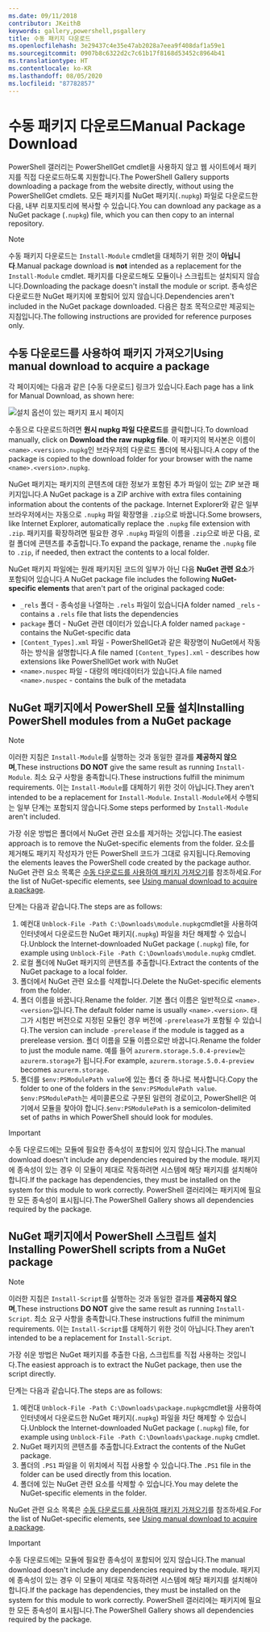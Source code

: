 ```yaml
---
ms.date: 09/11/2018
contributor: JKeithB
keywords: gallery,powershell,psgallery
title: 수동 패키지 다운로드
ms.openlocfilehash: 3e29437c4e35e47ab2028a7eea9f408daf1a59e1
ms.sourcegitcommit: 0907b8c6322d2c7c61b17f8168d53452c8964b41
ms.translationtype: HT
ms.contentlocale: ko-KR
ms.lasthandoff: 08/05/2020
ms.locfileid: "87782857"
---
```

# <a name="manual-package-download"></a><span data-ttu-id="2d102-103">수동 패키지 다운로드</span><span class="sxs-lookup"><span data-stu-id="2d102-103">Manual Package Download</span></span>

<span data-ttu-id="2d102-104">PowerShell 갤러리는 PowerShellGet cmdlet을 사용하지 않고 웹 사이트에서 패키지를 직접 다운로드하도록 지원합니다.</span><span class="sxs-lookup"><span data-stu-id="2d102-104">The PowerShell Gallery supports downloading a package from the website directly, without using the PowerShellGet cmdlets.</span></span> <span data-ttu-id="2d102-105">모든 패키지를 NuGet 패키지(`.nupkg`) 파일로 다운로드한 다음, 내부 리포지토리에 복사할 수 있습니다.</span><span class="sxs-lookup"><span data-stu-id="2d102-105">You can download any package as a NuGet package (`.nupkg`) file, which you can then copy to an internal repository.</span></span>

> [!NOTE]
> <span data-ttu-id="2d102-106">수동 패키지 다운로드는 `Install-Module` cmdlet을 대체하기 위한 것이 **아닙니다**.</span><span class="sxs-lookup"><span data-stu-id="2d102-106">Manual package download is **not** intended as a replacement for the `Install-Module` cmdlet.</span></span>
> <span data-ttu-id="2d102-107">패키지를 다운로드해도 모듈이나 스크립트는 설치되지 않습니다.</span><span class="sxs-lookup"><span data-stu-id="2d102-107">Downloading the package doesn't install the module or script.</span></span> <span data-ttu-id="2d102-108">종속성은 다운로드한 NuGet 패키지에 포함되어 있지 않습니다.</span><span class="sxs-lookup"><span data-stu-id="2d102-108">Dependencies aren't included in the NuGet package downloaded.</span></span> <span data-ttu-id="2d102-109">다음은 참조 목적으로만 제공되는 지침입니다.</span><span class="sxs-lookup"><span data-stu-id="2d102-109">The following instructions are provided for reference purposes only.</span></span>

## <a name="using-manual-download-to-acquire-a-package"></a><span data-ttu-id="2d102-110">수동 다운로드를 사용하여 패키지 가져오기</span><span class="sxs-lookup"><span data-stu-id="2d102-110">Using manual download to acquire a package</span></span>

<span data-ttu-id="2d102-111">각 페이지에는 다음과 같은 [수동 다운로드] 링크가 있습니다.</span><span class="sxs-lookup"><span data-stu-id="2d102-111">Each page has a link for Manual Download, as shown here:</span></span>

![설치 옵션이 있는 패키지 표시 페이지](media/manual-download/packagedisplaypagewithpseditions.png)

<span data-ttu-id="2d102-113">수동으로 다운로드하려면 **원시 nupkg 파일 다운로드**를 클릭합니다.</span><span class="sxs-lookup"><span data-stu-id="2d102-113">To download manually, click on **Download the raw nupkg file**.</span></span> <span data-ttu-id="2d102-114">이 패키지의 복사본은 이름이 `<name>.<version>.nupkg`인 브라우저의 다운로드 폴더에 복사됩니다.</span><span class="sxs-lookup"><span data-stu-id="2d102-114">A copy of the package is copied to the download folder for your browser with the name `<name>.<version>.nupkg`.</span></span>

<span data-ttu-id="2d102-115">NuGet 패키지는 패키지의 콘텐츠에 대한 정보가 포함된 추가 파일이 있는 ZIP 보관 패키지입니다.</span><span class="sxs-lookup"><span data-stu-id="2d102-115">A NuGet package is a ZIP archive with extra files containing information about the contents of the package.</span></span> <span data-ttu-id="2d102-116">Internet Explorer와 같은 일부 브라우저에서는 자동으로 `.nupkg` 파일 확장명을 `.zip`으로 바꿉니다.</span><span class="sxs-lookup"><span data-stu-id="2d102-116">Some browsers, like Internet Explorer, automatically replace the `.nupkg` file extension with `.zip`.</span></span> <span data-ttu-id="2d102-117">패키지를 확장하려면 필요한 경우 `.nupkg` 파일의 이름을 `.zip`으로 바꾼 다음, 로컬 폴더에 콘텐츠를 추출합니다.</span><span class="sxs-lookup"><span data-stu-id="2d102-117">To expand the package, rename the `.nupkg` file to `.zip`, if needed, then extract the contents to a local folder.</span></span>

<span data-ttu-id="2d102-118">NuGet 패키지 파일에는 원래 패키지된 코드의 일부가 아닌 다음 **NuGet 관련 요소**가 포함되어 있습니다.</span><span class="sxs-lookup"><span data-stu-id="2d102-118">A NuGet package file includes the following **NuGet-specific elements** that aren't part of the original packaged code:</span></span>

- <span data-ttu-id="2d102-119">`_rels` 폴더 - 종속성을 나열하는 `.rels` 파일이 있습니다</span><span class="sxs-lookup"><span data-stu-id="2d102-119">A folder named `_rels` - contains a `.rels` file that lists the dependencies</span></span>
- <span data-ttu-id="2d102-120">`package` 폴더 - NuGet 관련 데이터가 있습니다.</span><span class="sxs-lookup"><span data-stu-id="2d102-120">A folder named `package` - contains the NuGet-specific data</span></span>
- <span data-ttu-id="2d102-121">`[Content_Types].xml` 파일 - PowerShellGet과 같은 확장명이 NuGet에서 작동하는 방식을 설명합니다.</span><span class="sxs-lookup"><span data-stu-id="2d102-121">A file named `[Content_Types].xml` - describes how extensions like PowerShellGet work with NuGet</span></span>
- <span data-ttu-id="2d102-122">`<name>.nuspec` 파일 - 대량의 메타데이터가 있습니다.</span><span class="sxs-lookup"><span data-stu-id="2d102-122">A file named `<name>.nuspec` - contains the bulk of the metadata</span></span>

## <a name="installing-powershell-modules-from-a-nuget-package"></a><span data-ttu-id="2d102-123">NuGet 패키지에서 PowerShell 모듈 설치</span><span class="sxs-lookup"><span data-stu-id="2d102-123">Installing PowerShell modules from a NuGet package</span></span>

> [!NOTE]
> <span data-ttu-id="2d102-124">이러한 지침은 `Install-Module`를 실행하는 것과 동일한 결과를 **제공하지 않으며**,</span><span class="sxs-lookup"><span data-stu-id="2d102-124">These instructions **DO NOT** give the same result as running `Install-Module`.</span></span> <span data-ttu-id="2d102-125">최소 요구 사항을 충족합니다.</span><span class="sxs-lookup"><span data-stu-id="2d102-125">These instructions fulfill the minimum requirements.</span></span> <span data-ttu-id="2d102-126">이는 `Install-Module`를 대체하기 위한 것이 아닙니다.</span><span class="sxs-lookup"><span data-stu-id="2d102-126">They aren't intended to be a replacement for `Install-Module`.</span></span>
> <span data-ttu-id="2d102-127">`Install-Module`에서 수행되는 일부 단계는 포함되지 않습니다.</span><span class="sxs-lookup"><span data-stu-id="2d102-127">Some steps performed by `Install-Module` aren't included.</span></span>

<span data-ttu-id="2d102-128">가장 쉬운 방법은 폴더에서 NuGet 관련 요소를 제거하는 것입니다.</span><span class="sxs-lookup"><span data-stu-id="2d102-128">The easiest approach is to remove the NuGet-specific elements from the folder.</span></span> <span data-ttu-id="2d102-129">요소를 제거해도 패키지 작성자가 만든 PowerShell 코드가 그대로 유지됩니다.</span><span class="sxs-lookup"><span data-stu-id="2d102-129">Removing the elements leaves the PowerShell code created by the package author.</span></span>
<span data-ttu-id="2d102-130">NuGet 관련 요소 목록은 [수동 다운로드를 사용하여 패키지 가져오기](#using-manual-download-to-acquire-a-package)를 참조하세요.</span><span class="sxs-lookup"><span data-stu-id="2d102-130">For the list of NuGet-specific elements, see [Using manual download to acquire a package](#using-manual-download-to-acquire-a-package).</span></span>

<span data-ttu-id="2d102-131">단계는 다음과 같습니다.</span><span class="sxs-lookup"><span data-stu-id="2d102-131">The steps are as follows:</span></span>

1. <span data-ttu-id="2d102-132">예컨대 `Unblock-File -Path C:\Downloads\module.nupkg`cmdlet을 사용하여 인터넷에서 다운로드한 NuGet 패키지(`.nupkg`) 파일을 차단 해제할 수 있습니다.</span><span class="sxs-lookup"><span data-stu-id="2d102-132">Unblock the Internet-downloaded NuGet package (`.nupkg`) file, for example using `Unblock-File -Path C:\Downloads\module.nupkg` cmdlet.</span></span>
2. <span data-ttu-id="2d102-133">로컬 폴더에 NuGet 패키지의 콘텐츠를 추출합니다.</span><span class="sxs-lookup"><span data-stu-id="2d102-133">Extract the contents of the NuGet package to a local folder.</span></span>
2. <span data-ttu-id="2d102-134">폴더에서 NuGet 관련 요소를 삭제합니다.</span><span class="sxs-lookup"><span data-stu-id="2d102-134">Delete the NuGet-specific elements from the folder.</span></span>
3. <span data-ttu-id="2d102-135">폴더 이름을 바꿉니다.</span><span class="sxs-lookup"><span data-stu-id="2d102-135">Rename the folder.</span></span> <span data-ttu-id="2d102-136">기본 폴더 이름은 일반적으로 `<name>.<version>`입니다.</span><span class="sxs-lookup"><span data-stu-id="2d102-136">The default folder name is usually `<name>.<version>`.</span></span> <span data-ttu-id="2d102-137">태그가 시험판 버전으로 지정된 모듈인 경우 버전에 `-prerelease`가 포함될 수 있습니다.</span><span class="sxs-lookup"><span data-stu-id="2d102-137">The version can include `-prerelease` if the module is tagged as a prerelease version.</span></span> <span data-ttu-id="2d102-138">폴더 이름을 모듈 이름으로만 바꿉니다.</span><span class="sxs-lookup"><span data-stu-id="2d102-138">Rename the folder to just the module name.</span></span> <span data-ttu-id="2d102-139">예를 들어 `azurerm.storage.5.0.4-preview`는 `azurerm.storage`가 됩니다.</span><span class="sxs-lookup"><span data-stu-id="2d102-139">For example, `azurerm.storage.5.0.4-preview` becomes `azurerm.storage`.</span></span>
4. <span data-ttu-id="2d102-140">폴더를 `$env:PSModulePath value`에 있는 폴더 중 하나로 복사합니다.</span><span class="sxs-lookup"><span data-stu-id="2d102-140">Copy the folder to one of the folders in the `$env:PSModulePath value`.</span></span> <span data-ttu-id="2d102-141">`$env:PSModulePath`는 세미콜론으로 구분된 일련의 경로이고, PowerShell은 여기에서 모듈을 찾아야 합니다.</span><span class="sxs-lookup"><span data-stu-id="2d102-141">`$env:PSModulePath` is a semicolon-delimited set of paths in which PowerShell should look for modules.</span></span>

> [!IMPORTANT]
> <span data-ttu-id="2d102-142">수동 다운로드에는 모듈에 필요한 종속성이 포함되어 있지 않습니다.</span><span class="sxs-lookup"><span data-stu-id="2d102-142">The manual download doesn't include any dependencies required by the module.</span></span> <span data-ttu-id="2d102-143">패키지에 종속성이 있는 경우 이 모듈이 제대로 작동하려면 시스템에 해당 패키지를 설치해야 합니다.</span><span class="sxs-lookup"><span data-stu-id="2d102-143">If the package has dependencies, they must be installed on the system for this module to work correctly.</span></span> <span data-ttu-id="2d102-144">PowerShell 갤러리에는 패키지에 필요한 모든 종속성이 표시됩니다.</span><span class="sxs-lookup"><span data-stu-id="2d102-144">The PowerShell Gallery shows all dependencies required by the package.</span></span>

## <a name="installing-powershell-scripts-from-a-nuget-package"></a><span data-ttu-id="2d102-145">NuGet 패키지에서 PowerShell 스크립트 설치</span><span class="sxs-lookup"><span data-stu-id="2d102-145">Installing PowerShell scripts from a NuGet package</span></span>

> [!NOTE]
> <span data-ttu-id="2d102-146">이러한 지침은 `Install-Script`를 실행하는 것과 동일한 결과를 **제공하지 않으며**,</span><span class="sxs-lookup"><span data-stu-id="2d102-146">These instructions **DO NOT** give the same result as running `Install-Script`.</span></span> <span data-ttu-id="2d102-147">최소 요구 사항을 충족합니다.</span><span class="sxs-lookup"><span data-stu-id="2d102-147">These instructions fulfill the minimum requirements.</span></span> <span data-ttu-id="2d102-148">이는 `Install-Script`를 대체하기 위한 것이 아닙니다.</span><span class="sxs-lookup"><span data-stu-id="2d102-148">They aren't intended to be a replacement for `Install-Script`.</span></span>

<span data-ttu-id="2d102-149">가장 쉬운 방법은 NuGet 패키지를 추출한 다음, 스크립트를 직접 사용하는 것입니다.</span><span class="sxs-lookup"><span data-stu-id="2d102-149">The easiest approach is to extract the NuGet package, then use the script directly.</span></span>

<span data-ttu-id="2d102-150">단계는 다음과 같습니다.</span><span class="sxs-lookup"><span data-stu-id="2d102-150">The steps are as follows:</span></span>

1. <span data-ttu-id="2d102-151">예컨대 `Unblock-File -Path C:\Downloads\package.nupkg`cmdlet을 사용하여 인터넷에서 다운로드한 NuGet 패키지(`.nupkg`) 파일을 차단 해제할 수 있습니다.</span><span class="sxs-lookup"><span data-stu-id="2d102-151">Unblock the Internet-downloaded NuGet package (`.nupkg`) file, for example using `Unblock-File -Path C:\Downloads\package.nupkg` cmdlet.</span></span>
2. <span data-ttu-id="2d102-152">NuGet 패키지의 콘텐츠를 추출합니다.</span><span class="sxs-lookup"><span data-stu-id="2d102-152">Extract the contents of the NuGet package.</span></span>
2. <span data-ttu-id="2d102-153">폴더의 `.PS1` 파일을 이 위치에서 직접 사용할 수 있습니다.</span><span class="sxs-lookup"><span data-stu-id="2d102-153">The `.PS1` file in the folder can be used directly from this location.</span></span>
3. <span data-ttu-id="2d102-154">폴더에 있는 NuGet 관련 요소를 삭제할 수 있습니다.</span><span class="sxs-lookup"><span data-stu-id="2d102-154">You may delete the NuGet-specific elements in the folder.</span></span>

<span data-ttu-id="2d102-155">NuGet 관련 요소 목록은 [수동 다운로드를 사용하여 패키지 가져오기](#using-manual-download-to-acquire-a-package)를 참조하세요.</span><span class="sxs-lookup"><span data-stu-id="2d102-155">For the list of NuGet-specific elements, see [Using manual download to acquire a package](#using-manual-download-to-acquire-a-package).</span></span>

> [!IMPORTANT]
> <span data-ttu-id="2d102-156">수동 다운로드에는 모듈에 필요한 종속성이 포함되어 있지 않습니다.</span><span class="sxs-lookup"><span data-stu-id="2d102-156">The manual download doesn't include any dependencies required by the module.</span></span> <span data-ttu-id="2d102-157">패키지에 종속성이 있는 경우 이 모듈이 제대로 작동하려면 시스템에 해당 패키지를 설치해야 합니다.</span><span class="sxs-lookup"><span data-stu-id="2d102-157">If the package has dependencies, they must be installed on the system for this module to work correctly.</span></span> <span data-ttu-id="2d102-158">PowerShell 갤러리에는 패키지에 필요한 모든 종속성이 표시됩니다.</span><span class="sxs-lookup"><span data-stu-id="2d102-158">The PowerShell Gallery shows all dependencies required by the package.</span></span>
